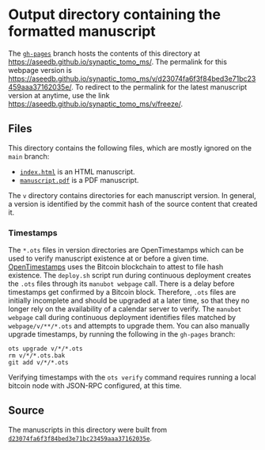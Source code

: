 # Output directory containing the formatted manuscript

The [`gh-pages`](https://github.com/aseedb/synaptic_tomo_ms/tree/gh-pages) branch hosts the contents of this directory at <https://aseedb.github.io/synaptic_tomo_ms/>.
The permalink for this webpage version is <https://aseedb.github.io/synaptic_tomo_ms/v/d23074fa6f3f84bed3e71bc23459aaa37162035e/>.
To redirect to the permalink for the latest manuscript version at anytime, use the link <https://aseedb.github.io/synaptic_tomo_ms/v/freeze/>.

## Files

This directory contains the following files, which are mostly ignored on the `main` branch:

+ [`index.html`](index.html) is an HTML manuscript.
+ [`manuscript.pdf`](manuscript.pdf) is a PDF manuscript.

The `v` directory contains directories for each manuscript version.
In general, a version is identified by the commit hash of the source content that created it.

### Timestamps

The `*.ots` files in version directories are OpenTimestamps which can be used to verify manuscript existence at or before a given time.
[OpenTimestamps](https://opentimestamps.org/) uses the Bitcoin blockchain to attest to file hash existence.
The `deploy.sh` script run during continuous deployment creates the `.ots` files through its `manubot webpage` call.
There is a delay before timestamps get confirmed by a Bitcoin block.
Therefore, `.ots` files are initially incomplete and should be upgraded at a later time, so that they no longer rely on the availability of a calendar server to verify.
The `manubot webpage` call during continuous deployment identifies files matched by `webpage/v/**/*.ots` and attempts to upgrade them.
You can also manually upgrade timestamps, by running the following in the `gh-pages` branch:

```shell
ots upgrade v/*/*.ots
rm v/*/*.ots.bak
git add v/*/*.ots
```

Verifying timestamps with the `ots verify` command requires running a local bitcoin node with JSON-RPC configured, at this time.

## Source

The manuscripts in this directory were built from
[`d23074fa6f3f84bed3e71bc23459aaa37162035e`](https://github.com/aseedb/synaptic_tomo_ms/commit/d23074fa6f3f84bed3e71bc23459aaa37162035e).

